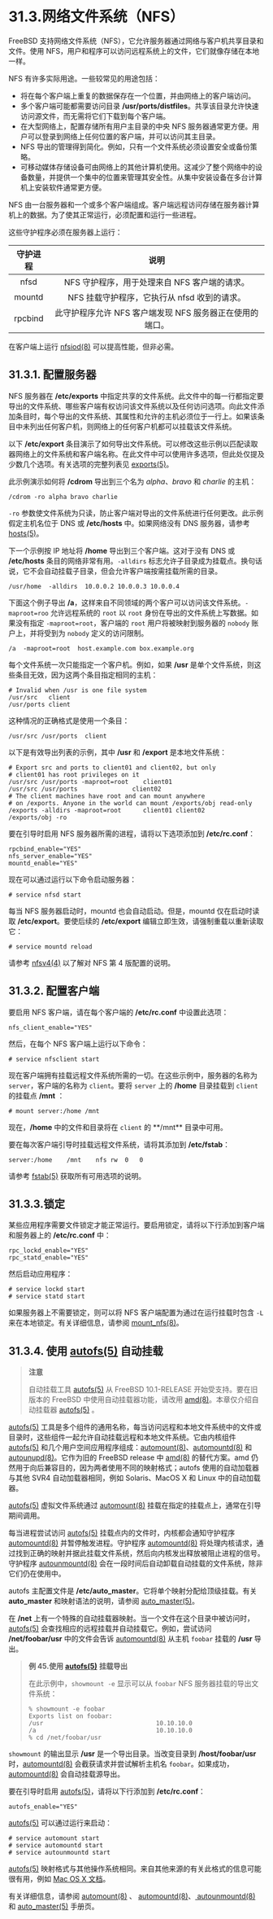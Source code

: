 # 31.3.网络文件系统（NFS）

FreeBSD 支持网络文件系统（NFS），它允许服务器通过网络与客户机共享目录和文件。使用 NFS，用户和程序可以访问远程系统上的文件，它们就像存储在本地一样。

NFS 有许多实际用途。一些较常见的用途包括：

- 将在每个客户端上重复的数据保存在一个位置，并由网络上的客户端访问。
- 多个客户端可能都需要访问目录 **/usr/ports/distfiles**。共享该目录允许快速访问源文件，而无需将它们下载到每个客户端。
- 在大型网络上，配置存储所有用户主目录的中央 NFS 服务器通常更方便。用户可以登录到网络上任何位置的客户端，并可以访问其主目录。
- NFS 导出的管理得到简化。例如，只有一个文件系统必须设置安全或备份策略。
- 可移动媒体存储设备可由网络上的其他计算机使用。这减少了整个网络中的设备数量，并提供一个集中的位置来管理其安全性。从集中安装设备在多台计算机上安装软件通常更方便。

NFS 由一台服务器和一个或多个客户端组成。客户端远程访问存储在服务器计算机上的数据。为了使其正常运行，必须配置和运行一些进程。

这些守护程序必须在服务器上运行：

| 守护进程 |                           说明                           |
| :------: | :------------------------------------------------------: |
|   nfsd   |      NFS 守护程序，用于处理来自 NFS 客户端的请求。       |
|  mountd  |       NFS 挂载守护程序，它执行从 nfsd 收到的请求。       |
| rpcbind  | 此守护程序允许 NFS 客户端发现 NFS 服务器正在使用的端口。 |

在客户端上运行 [nfsiod(8)](https://www.freebsd.org/cgi/man.cgi?query=nfsiod&sektion=8&format=html) 可以提高性能，但非必需。

## 31.3.1. 配置服务器

NFS 服务器在 **/etc/exports** 中指定共享的文件系统。此文件中的每一行都指定要导出的文件系统、哪些客户端有权访问该文件系统以及任何访问选项。向此文件添加条目时，每个导出的文件系统、其属性和允许的主机必须位于一行上。如果该条目中未列出任何客户机，则网络上的任何客户机都可以挂载该文件系统。

以下 **/etc/export** 条目演示了如何导出文件系统。可以修改这些示例以匹配读取器网络上的文件系统和客户端名称。在此文件中可以使用许多选项，但此处仅提及少数几个选项。有关选项的完整列表见 [exports(5)](https://www.freebsd.org/cgi/man.cgi?query=exports&sektion=5&format=html)。

此示例演示如何将 **/cdrom** 导出到三个名为 _alpha_、_bravo_ 和 _charlie_ 的主机：

```
/cdrom -ro alpha bravo charlie
```

`-ro` 参数使文件系统为只读，防止客户端对导出的文件系统进行任何更改。此示例假定主机名位于 DNS 或 **/etc/hosts** 中。如果网络没有 DNS 服务器，请参考 [hosts(5)](https://www.freebsd.org/cgi/man.cgi?query=hosts&sektion=5&format=html)。

下一个示例按 IP 地址将 **/home** 导出到三个客户端。这对于没有 DNS 或 **/etc/hosts** 条目的网络非常有用。`-alldirs` 标志允许子目录成为挂载点。换句话说，它不会自动挂载子目录，但会允许客户端按需挂载所需的目录。

```
/usr/home  -alldirs  10.0.0.2 10.0.0.3 10.0.0.4
```

下面这个例子导出 **/a**，这样来自不同领域的两个客户可以访问该文件系统。`-maproot=roo` 允许远程系统的 `root` 以 `root` 身份在导出的文件系统上写数据。如果没有指定 `-maproot=root`，客户端的 `root` 用户将被映射到服务器的 `nobody` 账户上，并将受到为 `nobody` 定义的访问限制。

```
/a  -maproot=root  host.example.com box.example.org
```

每个文件系统一次只能指定一个客户机。例如，如果 **/usr** 是单个文件系统，则这些条目无效，因为这两个条目指定相同的主机：

```
# Invalid when /usr is one file system
/usr/src   client
/usr/ports client
```

这种情况的正确格式是使用一个条目：

```
/usr/src /usr/ports  client
```

以下是有效导出列表的示例，其中 **/usr** 和 **/export** 是本地文件系统：

```
# Export src and ports to client01 and client02, but only
# client01 has root privileges on it
/usr/src /usr/ports -maproot=root    client01
/usr/src /usr/ports               client02
# The client machines have root and can mount anywhere
# on /exports. Anyone in the world can mount /exports/obj read-only
/exports -alldirs -maproot=root      client01 client02
/exports/obj -ro
```

要在引导时启用 NFS 服务器所需的进程，请将以下选项添加到 **/etc/rc.conf**：

```
rpcbind_enable="YES"
nfs_server_enable="YES"
mountd_enable="YES"
```

现在可以通过运行以下命令启动服务器：

```
# service nfsd start
```

每当 NFS 服务器启动时，mountd 也会自动启动。但是，mountd 仅在启动时读取 **/etc/export**。要使后续的 **/etc/export** 编辑立即生效，请强制重载以重新读取它：

```
# service mountd reload
```

请参考 [nfsv4(4)](https://www.freebsd.org/cgi/man.cgi?query=nfsv4&sektion=4&format=html) 以了解对 NFS 第 4 版配置的说明。

## 31.3.2. 配置客户端

要启用 NFS 客户端，请在每个客户端的 **/etc/rc.conf** 中设置此选项：

```
nfs_client_enable="YES"
```

然后，在每个 NFS 客户端上运行以下命令：

```
# service nfsclient start
```

现在客户端拥有挂载远程文件系统所需的一切。在这些示例中，服务器的名称为 `server`，客户端的名称为 `client`。要将 `server` 上的 **/home** 目录挂载到 `client` 的挂载点 **/mnt** ：

```
# mount server:/home /mnt
```

现在，**/home** 中的文件和目录将在 `client` 的 \*\*/mnt\*\* 目录中可用。

要在每次客户端引导时挂载远程文件系统，请将其添加到 **/etc/fstab**：

```
server:/home	/mnt	nfs	rw	0	0
```

请参考 [fstab(5)](https://www.freebsd.org/cgi/man.cgi?query=fstab&sektion=5&format=html) 获取所有可用选项的说明。

## 31.3.3.锁定

某些应用程序需要文件锁定才能正常运行。要启用锁定，请将以下行添加到客户端和服务器上的 **/etc/rc.conf** 中：

```
rpc_lockd_enable="YES"
rpc_statd_enable="YES"
```

然后启动应用程序：

```
# service lockd start
# service statd start
```

如果服务器上不需要锁定，则可以将 NFS 客户端配置为通过在运行挂载时包含 `-L` 来在本地锁定。有关详细信息，请参阅 [mount_nfs(8)](https://www.freebsd.org/cgi/man.cgi?query=mount_nfs&sektion=8&format=html)。

## 31.3.4. 使用 [autofs(5)](https://www.freebsd.org/cgi/man.cgi?query=autofs&sektion=5&format=html) 自动挂载

> **注意**
>
> 自动挂载工具 [autofs(5)](https://www.freebsd.org/cgi/man.cgi?query=autofs&sektion=5&format=html) 从 FreeBSD 10.1-RELEASE 开始受支持。要在旧版本的 FreeBSD 中使用自动挂载器功能，请改用 [amd(8)](https://www.freebsd.org/cgi/man.cgi?query=amd&sektion=8&format=html)。本章仅介绍自动挂载器 [autofs(5)](https://www.freebsd.org/cgi/man.cgi?query=autofs&sektion=5&format=html) 。

[autofs(5)](https://www.freebsd.org/cgi/man.cgi?query=autofs&sektion=5&format=html) 工具是多个组件的通用名称，每当访问远程和本地文件系统中的文件或目录时，这些组件一起允许自动挂载远程和本地文件系统。它由内核组件 [autofs(5)](https://www.freebsd.org/cgi/man.cgi?query=autofs&sektion=5&format=html) 和几个用户空间应用程序组成：[automount(8)](https://www.freebsd.org/cgi/man.cgi?query=automount&sektion=8&format=html)、[automountd(8)](https://www.freebsd.org/cgi/man.cgi?query=automountd&sektion=8&format=html) 和 [autounupd(8)](https://www.freebsd.org/cgi/man.cgi?query=autounmountd&sektion=8&format=html)。它作为旧的 FreeBSD release 中 [amd(8)](https://www.freebsd.org/cgi/man.cgi?query=amd&sektion=8&format=html) 的替代方案。amd 仍然用于向后兼容目的，因为两者使用不同的映射格式；autofs 使用的自动加载器与其他 SVR4 自动加载器相同，例如 Solaris、MacOS X 和 Linux 中的自动加载器。

[autofs(5)](https://www.freebsd.org/cgi/man.cgi?query=autofs&sektion=5&format=html) 虚拟文件系统通过 [automount(8)](https://www.freebsd.org/cgi/man.cgi?query=automount&sektion=8&format=html) 挂载在指定的挂载点上，通常在引导期间调用。

每当进程尝试访问 [autofs(5)](https://www.freebsd.org/cgi/man.cgi?query=autofs&sektion=5&format=html) 挂载点内的文件时，内核都会通知守护程序 [automountd(8)](https://www.freebsd.org/cgi/man.cgi?query=automountd&sektion=8&format=html) 并暂停触发进程。守护程序 [automountd(8)](https://www.freebsd.org/cgi/man.cgi?query=automountd&sektion=8&format=html) 将处理内核请求，通过找到正确的映射并据此挂载文件系统，然后向内核发出释放被阻止进程的信号。守护程序 [autounmountd(8)](https://www.freebsd.org/cgi/man.cgi?query=autounmountd&sektion=8&format=html) 会在一段时间后自动卸载自动挂载的文件系统，除非它们仍在使用中。

autofs 主配置文件是 **/etc/auto_master**。它将单个映射分配给顶级挂载。有关 **auto_master** 和映射语法的说明，请参阅 [auto_master(5)](https://www.freebsd.org/cgi/man.cgi?query=auto_master&sektion=5&format=html)。

在 **/net** 上有一个特殊的自动挂载器映射。当一个文件在这个目录中被访问时，[autofs(5)](https://www.freebsd.org/cgi/man.cgi?query=autofs&sektion=5&format=html) 会查找相应的远程挂载并自动挂载它。例如，尝试访问 **/net/foobar/usr** 中的文件会告诉 [automountd(8)](https://www.freebsd.org/cgi/man.cgi?query=automountd&sektion=8&format=html) 从主机 `foobar` 挂载的 **/usr** 导出。

> **例 45.使用** [**autofs(5)**](https://www.freebsd.org/cgi/man.cgi?query=autofs&sektion=5&format=html) **挂载导出**
>
> 在此示例中，`showmount -e` 显示可以从 `foobar` NFS 服务器挂载的导出文件系统：
>
> ```
> % showmount -e foobar
> Exports list on foobar:
> /usr                               10.10.10.0
> /a                                 10.10.10.0
> % cd /net/foobar/usr
> ```

`showmount` 的输出显示 **/usr** 是一个导出目录。当改变目录到 **/host/foobar/usr** 时，[automountd(8)](https://www.freebsd.org/cgi/man.cgi?query=automountd&sektion=8&format=html) 会截获请求并尝试解析主机名 `foobar`。如果成功，[automountd(8)](https://www.freebsd.org/cgi/man.cgi?query=automountd&sektion=8&format=html) 会自动挂载源导出。

要在引导时启用 [autofs(5)](https://www.freebsd.org/cgi/man.cgi?query=autofs&sektion=5&format=html)，请将以下行添加到 **/etc/rc.conf**：

```
autofs_enable="YES"
```

[autofs(5)](https://www.freebsd.org/cgi/man.cgi?query=autofs&sektion=5&format=html) 可以通过运行来启动：

```
# service automount start
# service automountd start
# service autounmountd start
```

[autofs(5)](https://www.freebsd.org/cgi/man.cgi?query=autofs&sektion=5&format=html) 映射格式与其他操作系统相同。来自其他来源的有关此格式的信息可能很有用，例如 [Mac OS X 文档](http://web.archive.org/web/20160813071113/http://images.apple.com/business/docs/Autofs.pdf)。

有关详细信息，请参阅 [automount(8)](https://www.freebsd.org/cgi/man.cgi?query=automount&sektion=8&format=html) 、 [automountd(8)](https://www.freebsd.org/cgi/man.cgi?query=automountd&sektion=8&format=html)、[ autounmountd(8)](https://www.freebsd.org/cgi/man.cgi?query=autounmountd&sektion=8&format=html) 和 [auto_master(5)](https://www.freebsd.org/cgi/man.cgi?query=auto_master&sektion=5&format=html) 手册页。